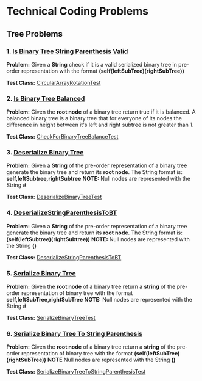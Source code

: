 # Technical Coding Problems

## Tree Problems

### 1. [Is Binary Tree String Parenthesis Valid](https://github.com/matthewddiaz/Technical-Coding-Problems/blob/master/src.com.matthewddiaz.technical_coding_problems/treeProblems/CheckBTStringParenthesisValidity.java)

**Problem:** Given a **String** check if it is a valid serialized binary tree in pre-order representation with the 
format **(self(leftSubTree)(rightSubTree))**

**Test Class:** [CircularArrayRotationTest](https://github.com/matthewddiaz/Technical-Coding-Problems/blob/master/test/treeProblems/CheckBTStringParenthesisValidityTest.java)



### 2. [Is Binary Tree Balanced](https://github.com/matthewddiaz/Technical-Coding-Problems/blob/master/src.com.matthewddiaz.technical_coding_problems/treeProblems/CheckForBinaryTreeBalance.java)

**Problem:** Given the **root node** of a binary tree return true if it is balanced. A balanced binary tree is a binary
tree that for everyone of its nodes the difference in height between it's left and right subtree is not greater than 1.

**Test Class:** [CheckForBinaryTreeBalanceTest](https://github.com/matthewddiaz/Technical-Coding-Problems/blob/master/test/treeProblems/CheckForBinaryTreeBalanceTest.java)



### 3. [Deserialize Binary Tree](https://github.com/matthewddiaz/Technical-Coding-Problems/blob/master/src.com.matthewddiaz.technical_coding_problems/treeProblems/DeserializeBinaryTree.java)

**Problem:** Given a **String** of the pre-order representation of a binary tree generate the binary tree and return
its **root node**. The String format is: **self,leftSubtree,rightSubtree**
**NOTE:** Null nodes are represented with the String **#** 

**Test Class:** [DeserializeBinaryTreeTest](https://github.com/matthewddiaz/Technical-Coding-Problems/blob/master/test/treeProblems/DeserializeBinaryTreeTest.java)



### 4. [DeserializeStringParenthesisToBT](https://github.com/matthewddiaz/Technical-Coding-Problems/blob/master/src.com.matthewddiaz.technical_coding_problems/treeProblems/DeserializeStringParenthesisToBT.java)

**Problem:**  Given a **String** of the pre-order representation of a binary tree generate the binary tree and return
its **root node**. The String format is: **(self(leftSubtree)(rightSubtree))**
**NOTE:** Null nodes are represented with the String **()** 

**Test Class:** [DeserializeStringParenthesisToBT](https://github.com/matthewddiaz/Technical-Coding-Problems/blob/master/test/treeProblems/DeserializeStringParenthesisToBT.java)



### 5. [Serialize Binary Tree](https://github.com/matthewddiaz/Technical-Coding-Problems/blob/master/src.com.matthewddiaz.technical_coding_problems/treeProblems/SerializeBinaryTree.java)

**Problem:** Given the **root node** of a binary tree return a **string** of the pre-order representation of binary tree
with the format **self,leftSubTree,rightSubTree**
**NOTE:** Null nodes are represented with the String **#**

**Test Class:** [SerializeBinaryTreeTest](https://github.com/matthewddiaz/Technical-Coding-Problems/blob/master/test/treeProblems/SerializeBinaryTreeTest.java)



### 6. [Serialize Binary Tree To String Parenthesis](https://github.com/matthewddiaz/Technical-Coding-Problems/blob/master/src.com.matthewddiaz.technical_coding_problems/treeProblems/SerializeBinaryTreeToStringParenthesis.java)

**Problem:** Given the **root node** of a binary tree return a **string** of the pre-order representation of binary tree
with the format **(self(leftSubTree)(rightSubTree))**
**NOTE** Null nodes are represented with the String **()**  

**Test Class:** [SerializeBinaryTreeToStringParenthesisTest](https://github.com/matthewddiaz/Technical-Coding-Problems/blob/master/test/treeProblems/SerializeBinaryTreeToStringParenthesisTest.java)
